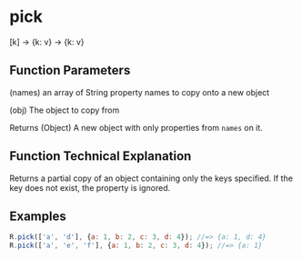 # pick

[k] → {k: v} → {k: v}

## Function Parameters

(names)
an array of String property names to copy onto a new object

(obj)
The object to copy from

Returns (Object) A new object with only properties from `names` on it.

## Function Technical Explanation

Returns a partial copy of an object containing only the keys specified. If the key does not exist, the property is ignored.

## Examples
```javascript
R.pick(['a', 'd'], {a: 1, b: 2, c: 3, d: 4}); //=> {a: 1, d: 4}
R.pick(['a', 'e', 'f'], {a: 1, b: 2, c: 3, d: 4}); //=> {a: 1}
```
